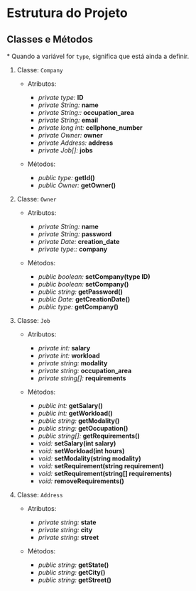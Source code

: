 # Estrutura do Projeto

## Classes e Métodos

\* Quando a variável for `type`, significa que está ainda a definir.

1. Classe: `Company`
    -  Atributos:
        - *private type:* **ID**
        - *private String:* **name**
        - *private String::* **occupation_area**
        - *private String:* **email**
        - *private long int:* **cellphone_number**
        - *private Owner:* **owner**
        - *private Address:* **address**
        - *private Job[]:* **jobs**

    - Métodos:
        - *public type:* **getId()**
        - *public Owner:* **getOwner()**


2. Classe: `Owner`
    - Atributos:
        - *private String:* **name**
        - *private String:* **password**
        - *private Date:* **creation_date**
        - *private type::* **company**

    - Métodos:
        - *public boolean:* **setCompany(type ID)**
        - *public boolean:* **setCompany()**
        - *public string:* **getPassword()**
        - *public Date:* **getCreationDate()**
        - *public type:* **getCompany()**


3. Classe: `Job`
    - Atributos:
        - *private int:* **salary**
        - *private int:* **workload**
        - *private string:* **modality**
        - *private string:* **occupation_area**
        - *private string[]:* **requirements**
    
    - Métodos:
        - *public int:* **getSalary()**
        - *public int:* **getWorkload()**
        - *public string:* **getModality()**
        - *public string:* **getOccupation()**
        - *public string[]:* **getRequirements()**
        - *void:* **setSalary(int salary)**
        - *void:* **setWorkload(int hours)**
        - *void:* **setModality(string modality)**
        - *void:* **setRequirement(string requirement)**
        - *void:* **setRequirement(string[] requirements)**
        - *void:* **removeRequirements()**


4. Classe: `Address`
    - Atributos:
        - *private string:* **state**
        - *private string:* **city**
        - *private string:* **street**
    
    - Métodos:
        - *public string:* **getState()**
        - *public string:* **getCity()**
        - *public string:* **getStreet()**